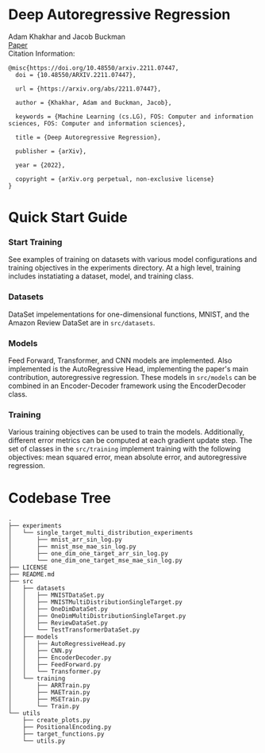 # Deep Autoregressive Regression
Adam Khakhar and Jacob Buckman\
[Paper](https://arxiv.org/abs/2211.07447)\
Citation Information:
```
@misc{https://doi.org/10.48550/arxiv.2211.07447,
  doi = {10.48550/ARXIV.2211.07447},
  
  url = {https://arxiv.org/abs/2211.07447},
  
  author = {Khakhar, Adam and Buckman, Jacob},
  
  keywords = {Machine Learning (cs.LG), FOS: Computer and information sciences, FOS: Computer and information sciences},
  
  title = {Deep Autoregressive Regression},
  
  publisher = {arXiv},
  
  year = {2022},
  
  copyright = {arXiv.org perpetual, non-exclusive license}
}
```


# Quick Start Guide
### Start Training
See examples of training on datasets with various model configurations and training objectives in the experiments directory. At a high level, training includes instatiating a dataset, model, and training class.

### Datasets
DataSet impelementations for one-dimensional functions, MNIST, and the Amazon Review DataSet are in `src/datasets`.

### Models
Feed Forward, Transformer, and CNN models are implemented. Also implemented is the AutoRegressive Head, implementing the paper's main contribution, autoregressive regression. These models in `src/models` can be combined in an Encoder-Decoder framework using the EncoderDecoder class.

### Training
Various training objectives can be used to train the models. Additionally, different error metrics can be computed at each gradient update step. The set of classes in the `src/training` implement training with the following objectives: mean squared error, mean absolute error, and autoregressive regression.

# Codebase Tree
```
.
├── experiments
│   └── single_target_multi_distribution_experiments
│       ├── mnist_arr_sin_log.py
│       ├── mnist_mse_mae_sin_log.py
│       ├── one_dim_one_target_arr_sin_log.py
│       └── one_dim_one_target_mse_mae_sin_log.py
├── LICENSE
├── README.md
├── src
│   ├── datasets
│   │   ├── MNISTDataSet.py
│   │   ├── MNISTMultiDistributionSingleTarget.py
│   │   ├── OneDimDataSet.py
│   │   ├── OneDimMultiDistributionSingleTarget.py
│   │   ├── ReviewDataSet.py
│   │   └── TestTransformerDataSet.py
│   ├── models
│   │   ├── AutoRegressiveHead.py
│   │   ├── CNN.py
│   │   ├── EncoderDecoder.py
│   │   ├── FeedForward.py
│   │   └── Transformer.py
│   └── training
│       ├── ARRTrain.py
│       ├── MAETrain.py
│       ├── MSETrain.py
│       └── Train.py
└── utils
    ├── create_plots.py
    ├── PositionalEncoding.py
    ├── target_functions.py
    └── utils.py
```
